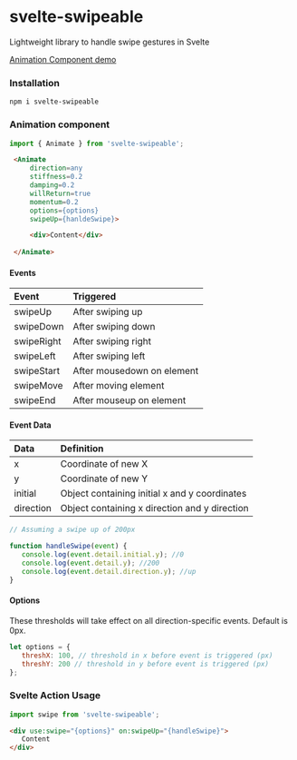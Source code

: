 # svelte-swipeable

Lightweight library to handle swipe gestures in Svelte

[Animation Component demo ](https://svelte-swipeabe-demo.jamesevans.now.sh/)

### Installation

`npm i svelte-swipeable`

### Animation component

```javascript
import { Animate } from 'svelte-swipeable';
```
```html
 <Animate 
     direction=any 
     stiffness=0.2 
     damping=0.2 
     willReturn=true 
     momentum=0.2
     options={options}
     swipeUp={hanldeSwipe}>

     <div>Content</div>
    
 </Animate>       
```

#### Events

| Event      | Triggered                  |
| :--------- | :------------------------- |
| swipeUp    | After swiping up           |
| swipeDown  | After swiping down         |
| swipeRight | After swiping right        |
| swipeLeft  | After swiping left         |
| swipeStart | After mousedown on element |
| swipeMove  | After moving element       |
| swipeEnd   | After mouseup on element   |

#### Event Data

| Data      | Definition                                    |
| :-------- | :-------------------------------------------- |
| x         | Coordinate of new X                           |
| y         | Coordinate of new Y                           |
| initial   | Object containing initial x and y coordinates |
| direction | Object containing x direction and y direction |


```javascript
// Assuming a swipe up of 200px

function handleSwipe(event) {
   console.log(event.detail.initial.y); //0
   console.log(event.detail.y); //200
   console.log(event.detail.direction.y); //up
}
```

#### Options

These thresholds will take effect on all direction-specific events. Default is 0px.

```javascript
let options = {
   threshX: 100, // threshold in x before event is triggered (px)
   threshY: 200 // threshold in y before event is triggered (px)
};
```

### Svelte Action Usage

```javascript
import swipe from 'svelte-swipeable';
```

```html
<div use:swipe="{options}" on:swipeUp="{handleSwipe}">
   Content
</div>
```
